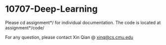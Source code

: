 # 10707-Deep-Learning

Please cd assignment*/ for individual documentation. The code is located at assignment*/code/

For any question, please contact Xin Qian @ xinq@cs.cmu.edu
